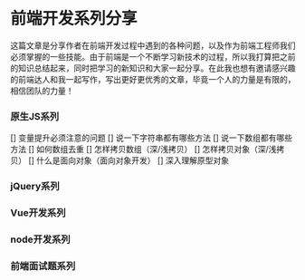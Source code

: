# 前端开发系列分享
这篇文章是分享作者在前端开发过程中遇到的各种问题，以及作为前端工程师我们必须掌握的一些技能。由于前端是一个不断学习新技术的过程，所以我打算把之前的知识总结起来，同时把学习的新知识和大家一起分享。在此我也想有邀请感兴趣的前端达人和我一起写作，写出更好更优秀的文章，毕竟一个人的力量是有限的，相信团队的力量！

### 原生JS系列
[] 变量提升必须注意的问题
[] 说一下字符串都有哪些方法
[] 说一下数组都有哪些方法
[] 如何数组去重
[] 怎样拷贝数组（深/浅拷贝）
[] 怎样拷贝对象（深/浅拷贝）
[] 什么是面向对象（面向对象开发）
[] 深入理解原型对象

### jQuery系列
### Vue开发系列
### node开发系列
### 前端面试题系列

